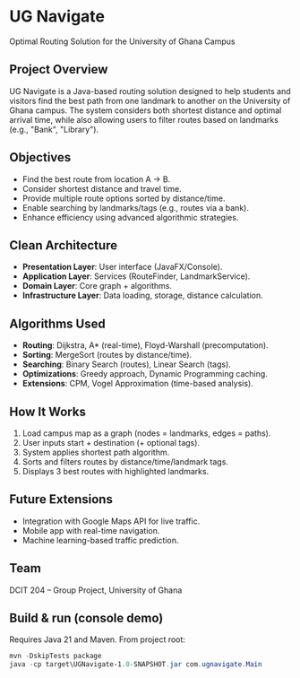 # UG Navigate
Optimal Routing Solution for the University of Ghana Campus

##  Project Overview
UG Navigate is a Java-based routing solution designed to help students and visitors find the best path from one landmark to another on the University of Ghana campus. The system considers both shortest distance and optimal arrival time, while also allowing users to filter routes based on landmarks (e.g., "Bank", "Library").

##  Objectives
- Find the best route from location A → B.
- Consider shortest distance and travel time.
- Provide multiple route options sorted by distance/time.
- Enable searching by landmarks/tags (e.g., routes via a bank).
- Enhance efficiency using advanced algorithmic strategies.

## Clean Architecture
- **Presentation Layer**: User interface (JavaFX/Console).
- **Application Layer**: Services (RouteFinder, LandmarkService).
- **Domain Layer**: Core graph + algorithms.
- **Infrastructure Layer**: Data loading, storage, distance calculation.

##  Algorithms Used
- **Routing**: Dijkstra, A* (real-time), Floyd-Warshall (precomputation).
- **Sorting**: MergeSort (routes by distance/time).
- **Searching**: Binary Search (routes), Linear Search (tags).
- **Optimizations**: Greedy approach, Dynamic Programming caching.
- **Extensions**: CPM, Vogel Approximation (time-based analysis).

##  How It Works
1. Load campus map as a graph (nodes = landmarks, edges = paths).
2. User inputs start + destination (+ optional tags).
3. System applies shortest path algorithm.
4. Sorts and filters routes by distance/time/landmark tags.
5. Displays 3 best routes with highlighted landmarks.

##  Future Extensions
- Integration with Google Maps API for live traffic.
- Mobile app with real-time navigation.
- Machine learning-based traffic prediction.

## Team
DCIT 204 – Group Project, University of Ghana

## Build & run (console demo)

Requires Java 21 and Maven. From project root:

```powershell
mvn -DskipTests package
java -cp target\UGNavigate-1.0-SNAPSHOT.jar com.ugnavigate.Main
```

